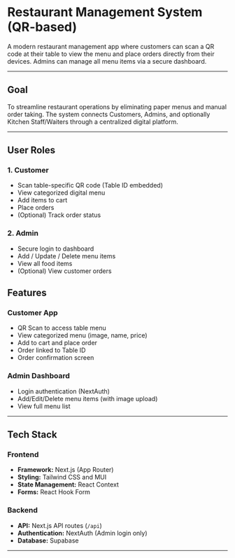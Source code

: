 # Restaurant Management System (QR-based)

A modern restaurant management app where customers can scan a QR code at their table to view the menu and place orders directly from their devices. Admins can manage all menu items via a secure dashboard.

---

## Goal

To streamline restaurant operations by eliminating paper menus and manual order taking. The system connects Customers, Admins, and optionally Kitchen Staff/Waiters through a centralized digital platform.

---

## User Roles

### 1. Customer
- Scan table-specific QR code (Table ID embedded)
- View categorized digital menu
- Add items to cart
- Place orders
- (Optional) Track order status

### 2. Admin
- Secure login to dashboard
- Add / Update / Delete menu items
- View all food items
- (Optional) View customer orders

## Features

### Customer App
- QR Scan to access table menu
- View categorized menu (image, name, price)
- Add to cart and place order
- Order linked to Table ID
- Order confirmation screen

### Admin Dashboard
- Login authentication (NextAuth)
- Add/Edit/Delete menu items (with image upload)
- View full menu list

---

## Tech Stack

### Frontend
- **Framework:** Next.js (App Router)
- **Styling:** Tailwind CSS and MUI
- **State Management:** React Context 
- **Forms:** React Hook Form

### Backend
- **API:** Next.js API routes (`/api`)
- **Authentication:** NextAuth (Admin login only)
- **Database:** Supabase 

---


